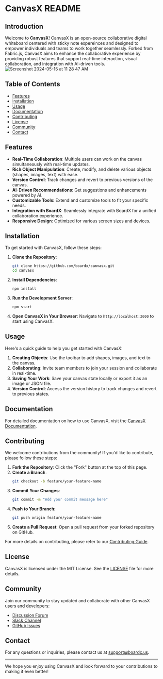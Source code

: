 # CanvasX README

## Introduction

Welcome to **CanvasX**! CanvasX is an open-source collaborative digital whiteboard centered with sticky note expereinces and designed to empower individuals and teams to work together seamlessly. Forked from Fabric.js, CanvasX aims to enhance the collaborative experience by providing robust features that support real-time interaction, visual collaboration, and integration with AI-driven tools.
![Screenshot 2024-05-15 at 11 28 47 AM](https://github.com/boardx/canvasx/assets/2325074/48756376-fdcc-4d1f-9952-f23538ca6114)

## Table of Contents

- [Features](#features)
- [Installation](#installation)
- [Usage](#usage)
- [Documentation](#documentation)
- [Contributing](#contributing)
- [License](#license)
- [Community](#community)
- [Contact](#contact)

## Features

- **Real-Time Collaboration**: Multiple users can work on the canvas simultaneously with real-time updates.
- **Rich Object Manipulation**: Create, modify, and delete various objects (shapes, images, text) with ease.
- **Version Control**: Track changes and revert to previous versions of the canvas.
- **AI-Driven Recommendations**: Get suggestions and enhancements powered by AI.
- **Customizable Tools**: Extend and customize tools to fit your specific needs.
- **Integration with BoardX**: Seamlessly integrate with BoardX for a unified collaboration experience.
- **Responsive Design**: Optimized for various screen sizes and devices.

## Installation

To get started with CanvasX, follow these steps:

1. **Clone the Repository**:
    ```bash
    git clone https://github.com/boardx/canvasx.git
    cd canvasx
    ```

2. **Install Dependencies**:
    ```bash
    npm install
    ```

3. **Run the Development Server**:
    ```bash
    npm start
    ```

4. **Open CanvasX in Your Browser**:
    Navigate to `http://localhost:3000` to start using CanvasX.

## Usage

Here's a quick guide to help you get started with CanvasX:

1. **Creating Objects**: Use the toolbar to add shapes, images, and text to the canvas.
2. **Collaborating**: Invite team members to join your session and collaborate in real-time.
3. **Saving Your Work**: Save your canvas state locally or export it as an image or JSON file.
4. **Version Control**: Access the version history to track changes and revert to previous states.

## Documentation

For detailed documentation on how to use CanvasX, visit the [CanvasX Documentation](https://github.com/boardx/canvasx/wiki).

## Contributing

We welcome contributions from the community! If you'd like to contribute, please follow these steps:

1. **Fork the Repository**: Click the "Fork" button at the top of this page.
2. **Create a Branch**: 
    ```bash
    git checkout -b feature/your-feature-name
    ```
3. **Commit Your Changes**:
    ```bash
    git commit -m "Add your commit message here"
    ```
4. **Push to Your Branch**:
    ```bash
    git push origin feature/your-feature-name
    ```
5. **Create a Pull Request**: Open a pull request from your forked repository on GitHub.

For more details on contributing, please refer to our [Contributing Guide](CONTRIBUTING.md).

## License

CanvasX is licensed under the MIT License. See the [LICENSE](LICENSE) file for more details.

## Community

Join our community to stay updated and collaborate with other CanvasX users and developers:

- [Discussion Forum](https://forum.boardx.us)
- [Slack Channel](https://boardx.slack.com)
- [GitHub Issues](https://github.com/boardx/canvasx/issues)

## Contact

For any questions or inquiries, please contact us at [support@boardx.us](mailto:support@boardx.us).

---

We hope you enjoy using CanvasX and look forward to your contributions to making it even better!
